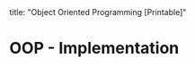 <frontmatter>
title: "Object Oriented Programming [Printable]"
</frontmatter>

<link rel="stylesheet" href="{{baseUrl}}/css/textbook.css">

<div class="website-content">

<div id="main">

# OOP - Implementation

<include src="classes/unit-inParent-asPanel-print.md" boilerplate />
<include src="classLevelMembers/unit-inParent-asPanel-print.md" boilerplate />
<include src="associations/unit-inParent-asPanel-print.md" boilerplate />
<include src="dependencies/unit-inParent-asPanel-print.md" boilerplate />
<include src="composition/unit-inParent-asPanel-print.md" boilerplate />
<include src="aggregation/unit-inParent-asPanel-print.md" boilerplate />
<include src="associationClasses/unit-inParent-asPanel-print.md" boilerplate />
<include src="inheritance/unit-inParent-asPanel-print.md" boilerplate />
<include src="overriding/unit-inParent-asPanel-print.md" boilerplate />
<include src="overloading/unit-inParent-asPanel-print.md" boilerplate />
<include src="interfaces/unit-inParent-asPanel-print.md" boilerplate />
<include src="abstractClasses/unit-inParent-asPanel-print.md" boilerplate />
<include src="polymorphism/unit-inParent-asPanel-print.md" boilerplate />

</div>

</div>
